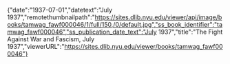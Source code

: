 {"date":"1937-07-01","datetext":"July 1937","remotethumbnailpath":"https://sites.dlib.nyu.edu/viewer/api/image/books/tamwag_fawf000046/1/full/150,/0/default.jpg","ss_book_identifier":"tamwag_fawf000046","ss_publication_date_text":"July 1937","title":"The Fight Against War and Fascism, July 1937","viewerURL":"https://sites.dlib.nyu.edu/viewer/books/tamwag_fawf000046"}